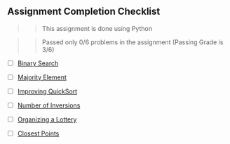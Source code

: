 ## **Assignment Completion Checklist**

>> This assignment is done using Python

>> Passed only 0/6 problems in the assignment (Passing Grade is 3/6)


- [ ] [Binary Search](./1_binary_search)
- [ ] [Majority Element](./2_majority_element)
- [ ] [Improving QuickSort](./3_improving_quicksort)
- [ ] [Number of Inversions](./4_number_of_inversions)
- [ ] [Organizing a Lottery](./5_organizing_a_lottery)
- [ ] [Closest Points](./6_closest_points)


